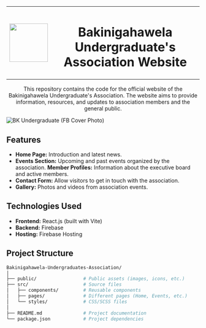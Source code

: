 

<table>
  <tr>
    <td>
      <img src ="https://github.com/user-attachments/assets/cf19af60-3f52-44ad-bd23-866b1fa1196a" width="100px" height="100px"></td>
    <td><h1 align="center"><b>Bakinigahawela Undergraduate's Association Website</b></h1></td>
  </tr>
</table> 

<p style = "text-align: center; ">    This repository contains the code for the official website of the Bakinigahawela Undergraduate's Association. The website aims to provide information, resources, and updates to association members and the general public.   </p>


![BK Undergraduate (FB Cover Photo)](https://github.com/user-attachments/assets/8188450a-75b4-4561-860d-9513e41a9fac)

## Features

-   **Home Page:** Introduction and latest news.
-   **Events Section:** Upcoming and past events organized by the association.
    **Member Profiles:** Information about the executive board and active members.
-   **Contact Form:** Allow visitors to get in touch with the association.
-   **Gallery:** Photos and videos from association events.

## Technologies Used

-   **Frontend:** React.js (built with Vite)
-   **Backend:** Firebase
-   **Hosting:** Firebase Hosting

## Project Structure

```bash
Bakinigahawela-Undergraduates-Association/
│
├── public/                 # Public assets (images, icons, etc.)
├── src/                    # Source files
│   ├── components/         # Reusable components
│   ├── pages/              # Different pages (Home, Events, etc.)
│   └── styles/             # CSS/SCSS files
│
├── README.md               # Project documentation
└── package.json            # Project dependencies
